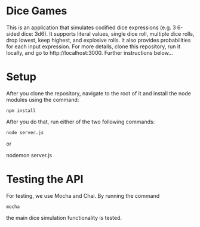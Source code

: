 # Dice Games
This is an application that simulates codified dice expressions (e.g. 3 6-sided dice: 3d6). It supports literal values, single dice roll, multiple dice rolls, drop lowest, keep highest, and explosive rolls. It also provides probabilities for each input expression. For more details, clone this repository, run it locally, and go to http://localhost:3000. Further instructions below...

# Setup

After you clone the repository, navigate to the root of it and install the node modules using the command:

```npm install```

After you do that, run either of the two following commands:

```node server.js```

or

nodemon server.js

# Testing the API

For testing, we use Mocha and Chai. By running the command

``` mocha ```

the main dice simulation functionality is tested.
